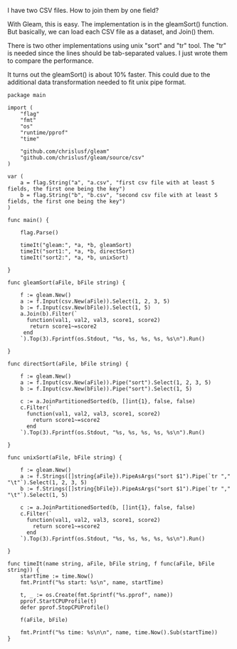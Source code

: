 I have two CSV files. How to join them by one field?

With Gleam, this is easy. The implementation is in the gleamSort() function. But basically, we can load each CSV file as a dataset, and Join() them.

There is two other implementations using unix "sort" and "tr" tool. The "tr" is needed since the lines should be tab-separated values. I just wrote them to compare the performance.

It turns out the gleamSort() is about 10% faster. This could due to the additional data transformation needed to fit unix pipe format.

```
package main

import (
	"flag"
	"fmt"
	"os"
	"runtime/pprof"
	"time"

	"github.com/chrislusf/gleam"
	"github.com/chrislusf/gleam/source/csv"
)

var (
	a = flag.String("a", "a.csv", "first csv file with at least 5 fields, the first one being the key")
	b = flag.String("b", "b.csv", "second csv file with at least 5 fields, the first one being the key")
)

func main() {

	flag.Parse()

	timeIt("gleam:", *a, *b, gleamSort)
	timeIt("sort1:", *a, *b, directSort)
	timeIt("sort2:", *a, *b, unixSort)

}

func gleamSort(aFile, bFile string) {

	f := gleam.New()
	a := f.Input(csv.New(aFile)).Select(1, 2, 3, 5)
	b := f.Input(csv.New(bFile)).Select(1, 5)
	a.Join(b).Filter(`
      function(val1, val2, val3, score1, score2)
       return score1~=score2
     end
    `).Top(3).Fprintf(os.Stdout, "%s, %s, %s, %s, %s\n").Run()

}

func directSort(aFile, bFile string) {

	f := gleam.New()
	a := f.Input(csv.New(aFile)).Pipe("sort").Select(1, 2, 3, 5)
	b := f.Input(csv.New(bFile)).Pipe("sort").Select(1, 5)

	c := a.JoinPartitionedSorted(b, []int{1}, false, false)
	c.Filter(`
      function(val1, val2, val3, score1, score2)
        return score1~=score2
      end
    `).Top(3).Fprintf(os.Stdout, "%s, %s, %s, %s, %s\n").Run()

}

func unixSort(aFile, bFile string) {

	f := gleam.New()
	a := f.Strings([]string{aFile}).PipeAsArgs("sort $1").Pipe(`tr "," "\t"`).Select(1, 2, 3, 5)
	b := f.Strings([]string{bFile}).PipeAsArgs("sort $1").Pipe(`tr "," "\t"`).Select(1, 5)

	c := a.JoinPartitionedSorted(b, []int{1}, false, false)
	c.Filter(`
      function(val1, val2, val3, score1, score2)
        return score1~=score2
      end
    `).Top(3).Fprintf(os.Stdout, "%s, %s, %s, %s, %s\n").Run()

}

func timeIt(name string, aFile, bFile string, f func(aFile, bFile string)) {
	startTime := time.Now()
	fmt.Printf("%s start: %s\n", name, startTime)

	t, _ := os.Create(fmt.Sprintf("%s.pprof", name))
	pprof.StartCPUProfile(t)
	defer pprof.StopCPUProfile()

	f(aFile, bFile)

	fmt.Printf("%s time: %s\n\n", name, time.Now().Sub(startTime))
}

```